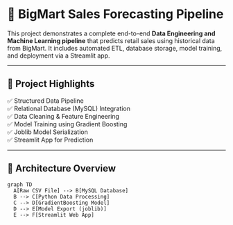 # 🛒 BigMart Sales Forecasting Pipeline

This project demonstrates a complete end-to-end **Data Engineering and Machine Learning pipeline** that predicts retail sales using historical data from BigMart. It includes automated ETL, database storage, model training, and deployment via a Streamlit app.

---

## 🚀 Project Highlights

✅ Structured Data Pipeline  
✅ Relational Database (MySQL) Integration  
✅ Data Cleaning & Feature Engineering  
✅ Model Training using Gradient Boosting  
✅ Joblib Model Serialization  
✅ Streamlit App for Prediction  

---

## 🧱 Architecture Overview

```mermaid
graph TD
  A[Raw CSV File] --> B[MySQL Database]
  B --> C[Python Data Processing]
  C --> D[GradientBoosting Model]
  D --> E[Model Export (joblib)]
  E --> F[Streamlit Web App]

